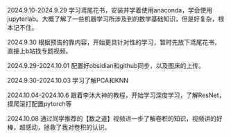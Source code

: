2024.9.10-2024.9.29 
学习鸢尾花书，安装并学着使用anaconda，学会使用 jupyterlab。大概了解了一些机器学习所涉及到的数学基础知识，但是好复杂，根本记不住。

2024.9.30
根据预告的靠内容，开始更具针对性的学习，暂时先放下鸢尾花书，直接上b站找专题视频。

2024.9.29-2024.10.01
配置好obsidian和github同步，以及图床的上传。

2024.9.30-2024.10.03
学习了解PCA和KNN

2024.10.04-2024.10.6
跟着李沐大神的教程，开始学习深度学习，了解ResNet，摸爬滚打配置pytorch等

2024.10.08
通过同学推荐的【数之道】视频进一步了解卷积的知识，视频讲的好棒，超感动，拯救了我对卷积的认识。